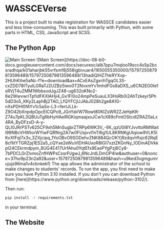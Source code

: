 # WASSCEVerse

This is a project built to make registration for WASSCE candidates easier and less time-consuming. This was built primarily with Python, with some parts in HTML, CSS, JavaScript and SCSS.

## The Python App

<img src="https://doc-08-b0-docs.googleusercontent.com/docs/securesc/alb7ppu7mqloo19scc4s5p2bcsradhqa/k01aharjbk55vrfsmf8j558igbivuar4/1650055350000/15797250879813596489/15797250879813596489/13hadiQlHZ7hkRYXvp-2HUhKihe5aNc-f?e=download&ax=ACxEAsZgxrihTgqOL3S-cxZDD78ITyulLGRaTJ2UZBz5iwo0T2NvxmYv1mhdFGs8aDXS_u6CN2EG0Ie1sRVjT4uZMM1WbbsodJgJZ48-ug632oKNo2-6e2WwvwriTpfidFKXlAHji4_Gx1FI0o24mpPeSuauLX3HsRb0i2AhTzkeyr5Ph5dD3o5_KKy2LaphBj2TAO_LfQYFCjUJAbJ028h2ge8A1G-nXsPDHl0fAYv1c5aSo-L3-rfertJLLk-Z9O42bXnpdpOpcElCQPo9_JGnYaVW7Rowt80KIZsWR2ZJeHpKK-Z74u7pKL3QBUuTg6bHyHAelRGKiqmaajxoJCw1cX89cFmtOStcdlZRAZ0aLx4RA_ByDFzxD-A-y-QLI0JRrPSTv625CF9xh5MnSugbrZTRPp6WK3V_-9X_qzU0i8YJvvttoRMWaitl99NBcVHWIorWYiwFQRNrg2A7w0FUsjvvI1nTl6g1UL8KRNKgUlqiow9VLK5IKvXfFql7x3v_3ZXjcipq_1YoOBvO9SODehvZNK884QcOKYjRzdqvHfxjc62RqE8cfIitYTGRZpj1ES2a5_cQYxe2eWuVIDHAUxoR8IGI7xztZKGnNy_IODmADVkkpI24CEkrmdpym_8UG4E417UrfAhu0YqtEfx9EasPYgPzj6Cy8-7bPDCLGrZlvmoZnfHWPsCssrPJgwJ_6NcJrdLDmOP4lw&authuser=0&nonce=37ho9p23n2a92&user=15797250879813596489&hash=u9ked3vgmgumrujujs96ma1v4cbnkekf" alt="Main Screen">
![Main Screen](https://doc-08-b0-docs.googleusercontent.com/docs/securesc/alb7ppu7mqloo19scc4s5p2bcsradhqa/k01aharjbk55vrfsmf8j558igbivuar4/1650055350000/15797250879813596489/15797250879813596489/13hadiQlHZ7hkRYXvp-2HUhKihe5aNc-f?e=download&ax=ACxEAsZgxrihTgqOL3S-cxZDD78ITyulLGRaTJ2UZBz5iwo0T2NvxmYv1mhdFGs8aDXS_u6CN2EG0Ie1sRVjT4uZMM1WbbsodJgJZ48-ug632oKNo2-6e2WwvwriTpfidFKXlAHji4_Gx1FI0o24mpPeSuauLX3HsRb0i2AhTzkeyr5Ph5dD3o5_KKy2LaphBj2TAO_LfQYFCjUJAbJ028h2ge8A1G-nXsPDHl0fAYv1c5aSo-L3-rfertJLLk-Z9O42bXnpdpOpcElCQPo9_JGnYaVW7Rowt80KIZsWR2ZJeHpKK-Z74u7pKL3QBUuTg6bHyHAelRGKiqmaajxoJCw1cX89cFmtOStcdlZRAZ0aLx4RA_ByDFzxD-A-y-QLI0JRrPSTv625CF9xh5MnSugbrZTRPp6WK3V_-9X_qzU0i8YJvvttoRMWaitl99NBcVHWIorWYiwFQRNrg2A7w0FUsjvvI1nTl6g1UL8KRNKgUlqiow9VLK5IKvXfFql7x3v_3ZXjcipq_1YoOBvO9SODehvZNK884QcOKYjRzdqvHfxjc62RqE8cfIitYTGRZpj1ES2a5_cQYxe2eWuVIDHAUxoR8IGI7xztZKGnNy_IODmADVkkpI24CEkrmdpym_8UG4E417UrfAhu0YqtEfx9EasPYgPzj6Cy8-7bPDCLGrZlvmoZnfHWPsCssrPJgwJ_6NcJrdLDmOP4lw&authuser=0&nonce=37ho9p23n2a92&user=15797250879813596489&hash=u9ked3vgmgumrujujs96ma1v4cbnkekf)
The app allows the administrator of the school to make changes to students' records.
To run the app, you first need to make sure you have Python 3.10 installed. If you don't you can download Python from [here](https://www.python.org/downloads/release/python-3102/).

Then run:

```bash
pip install -r requirements.txt
```

in your terminal.

## The Website
